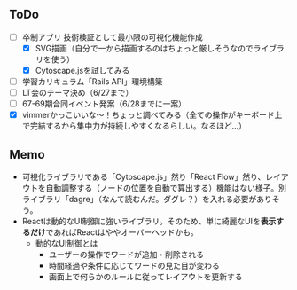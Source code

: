 ## ToDo
- [ ] 卒制アプリ 技術検証として最小限の可視化機能作成
  - [x] SVG描画（自分で一から描画するのはちょっと厳しそうなのでライブラリを使う）
  - [x] Cytoscape.jsを試してみる
- [ ] 学習カリキュラム「Rails API」環境構築
- [ ] LT会のテーマ決め（6/27まで）
- [ ] 67-69期合同イベント発案（6/28までに一案）
- [x] vimmerかっこいいな〜！ちょっと調べてみる（全ての操作がキーボード上で完結するから集中力が持続しやすくなるらしい。なるほど...）

## Memo
- 可視化ライブラリである「Cytoscape.js」然り「React Flow」然り、レイアウトを自動調整する（ノードの位置を自動で算出する）機能はない様子。別ライブラリ「dagre」（なんて読むんだ。ダグレ？）を入れる必要がありそう。
- Reactは動的なUI制御に強いライブラリ。そのため、単に綺麗なUIを**表示するだけ**であればReactはややオーバーヘッドかも。
  - 動的なUI制御とは
    - ユーザーの操作でワードが追加・削除される
    - 時間経過や条件に応じてワードの見た目が変わる
    - 画面上で何らかのルールに従ってレイアウトを更新する